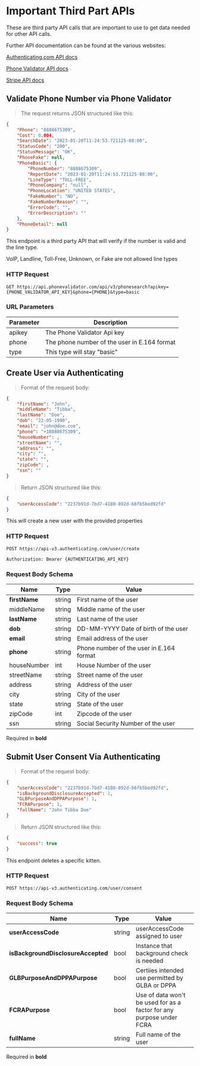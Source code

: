 # Important Third Part APIs

These are third party API calls that are important to use to get data needed for other API calls.

Further API documentation can be found at the various websites:

[Authenticating.com API docs](https://docs.authenticating.com/?__hstc=201444046.40a6a11c529501e5c7d159f2d47b131b.1673389659895.1673628342811.1674061931119.5&__hssc=201444046.1.1674061931119&__hsfp=3489631221&_ga=2.167165822.1350423012.1674061929-91823172.1674061929#tag/Introduction)

[Phone Validator API docs](https://www.phonevalidator.com/ApiDoc/V3/)

[Stripe API docs](https://stripe.com/docs/api)

## Validate Phone Number via Phone Validator

> The request returns JSON structured like this:

```json
{
    "Phone": "8888675309",
    "Cost": 0.004,
    "SearchDate": "2023-01-20T11:24:53.721125-08:00",
    "StatusCode": "200",
    "StatusMessage": "OK",
    "PhoneFake": null,
    "PhoneBasic": {
        "PhoneNumber": "8888675309",
        "ReportDate": "2023-01-20T11:24:53.721125-08:00",
        "LineType": "TOLL-FREE",
        "PhoneCompany": "null",
        "PhoneLocation": "UNITED STATES",
        "FakeNumber": "NO",
        "FakeNumberReason": "",
        "ErrorCode": "",
        "ErrorDescription": ""
    },
    "PhoneDetail": null
}
```

This endpoint is a third party API that will verify if the number is valid and the line type.

<aside class="warning">VoIP, Landline, Toll-Free, Unknown, or Fake are not allowed line types</aside>

### HTTP Request

`GET https://api.phonevalidator.com/api/v3/phonesearch?apikey={PHONE_VALIDATOR_API_KEY}&phone={PHONE}&type=basic`

### URL Parameters

Parameter | Description
--------- | -----------
apikey | The Phone Validator Api key
phone | The phone number of the user in E.164 format
type | This type will stay "basic"

## Create User via Authenticating

>Format of the request body:

```json
{
    "firstName": "John",
    "middleName": "Tibba",
    "lastName": "Doe",
    "dob": "22-05-1990",
    "email": "john@doe.com",
    "phone": "+18888675309",
    "houseNumber": ,
    "streetName": "",
    "address": "",
    "city": "",
    "state": "",
    "zipCode": ,
    "ssn": ""
}
```

>Return JSON structured like this:

```json
{
    "userAccessCode": "2237b91d-7bd7-4180-892d-66fb5bed92fd"
}
```

This will create a new user with the provided properties

### HTTP Request

`POST https://api-v3.authenticating.com/user/create`

`Authorization: Bearer {AUTHENTICATING_API_KEY}`

### Request Body Schema

Name | Type | Value
--------- | ----------- | ------------
**firstName** | string | First name of the user
middleName | string | Middle name of the user
**lastName** | string | Last name of the user
**dob** | string | DD-MM-YYYY Date of birth of the user
**email** | string | Email address of the user
**phone** | string | Phone number of the user in E.164 format
houseNumber | int | House Number of the user
streetName | string | Street name of the user
address | string | Address of the user
city | string | City of the user
state | string | State of the user
zipCode | int | Zipcode of the user
ssn | string | Social Security Number of the user

Required in **bold**


## Submit User Consent Via Authenticating

>Format of the request body:

```json
{
    "userAccessCode": "2237b91d-7bd7-4180-892d-66fb5bed92fd",
    "isBackgroundDisclosureAccepted": 1,
    "GLBPurposeAndDPPAPurpose": 1,
    "FCRAPurpose": 1,
    "fullName": "John Tibba Doe"
}
```

> Return JSON structured like this:

```json
{
    "success": true
}
```

This endpoint deletes a specific kitten.

### HTTP Request

`POST https://api-v3.authenticating.com/user/consent`

### Request Body Schema

Name | Type | Value
--------- | ----------- | ------------
**userAccessCode** | string | userAccessCode assigned to user
**isBackgroundDisclosureAccepted** | bool | Instance that background check is needed
**GLBPurposeAndDPPAPurpose** | bool | Certiies intended use permitted by GLBA or DPPA
**FCRAPurpose** | bool | Use of data won't be used for as a factor for any purpose under FCRA
**fullName** | string | Full name of the user

Required in **bold**